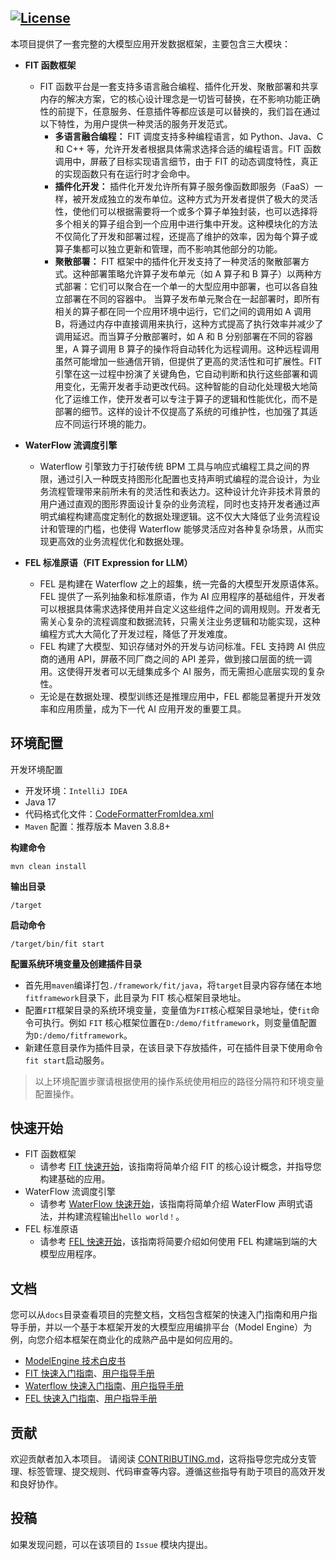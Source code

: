 [![License](https://img.shields.io/badge/license-MIT-4EB1BA.svg)](https://opensource.org/license/MIT)
----------
本项目提供了一套完整的大模型应用开发数据框架，主要包含三大模块：
- **FIT 函数框架**  
  - FIT 函数平台是一套支持多语言融合编程、插件化开发、聚散部署和共享内存的解决方案，它的核心设计理念是一切皆可替换，在不影响功能正确性的前提下，任意服务、任意插件等都应该是可以替换的，我们旨在通过以下特性，为用户提供一种灵活的服务开发范式。
    - **多语言融合编程：** FIT 调度支持多种编程语言，如 Python、Java、C 和 C++ 等，允许开发者根据具体需求选择合适的编程语言。FIT 函数调用中，屏蔽了目标实现语言细节，由于 FIT 的动态调度特性，真正的实现函数只有在运行时才会命中。
    - **插件化开发：** 插件化开发允许所有算子服务像函数即服务（FaaS）一样，被开发成独立的发布单位。这种方式为开发者提供了极大的灵活性，使他们可以根据需要将一个或多个算子单独封装，也可以选择将多个相关的算子组合到一个应用中进行集中开发。这种模块化的方法不仅简化了开发和部署过程，还提高了维护的效率，因为每个算子或算子集都可以独立更新和管理，而不影响其他部分的功能。
    - **聚散部署：**  FIT 框架中的插件化开发支持了一种灵活的聚散部署方式。这种部署策略允许算子发布单元（如 A 算子和 B 算子）以两种方式部署：它们可以聚合在一个单一的大型应用中部署，也可以各自独立部署在不同的容器中。 当算子发布单元聚合在一起部署时，即所有相关的算子都在同一个应用环境中运行，它们之间的调用如 A 调用 B，将通过内存中直接调用来执行，这种方式提高了执行效率并减少了调用延迟。而当算子分散部署时，如 A 和 B 分别部署在不同的容器里，A 算子调用 B 算子的操作将自动转化为远程调用。这种远程调用虽然可能增加一些通信开销，但提供了更高的灵活性和可扩展性。FIT 引擎在这一过程中扮演了关键角色，它自动判断和执行这些部署和调用变化，无需开发者手动更改代码。这种智能的自动化处理极大地简化了运维工作，使开发者可以专注于算子的逻辑和性能优化，而不是部署的细节。这样的设计不仅提高了系统的可维护性，也加强了其适应不同运行环境的能力。
  
- **WaterFlow 流调度引擎** 
  -  Waterflow 引擎致力于打破传统 BPM 工具与响应式编程工具之间的界限，通过引入一种既支持图形化配置也支持声明式编程的混合设计，为业务流程管理带来前所未有的灵活性和表达力。这种设计允许非技术背景的用户通过直观的图形界面设计复杂的业务流程，同时也支持开发者通过声明式编程构建高度定制化的数据处理逻辑。这不仅大大降低了业务流程设计和管理的门槛，也使得 Waterflow 能够灵活应对各种复杂场景，从而实现更高效的业务流程优化和数据处理。

- **FEL 标准原语（FIT Expression for LLM）** 
  - FEL 是构建在 Waterflow 之上的超集，统一完备的大模型开发原语体系。FEL 提供了一系列抽象和标准原语，作为 AI 应用程序的基础组件，开发者可以根据具体需求选择使用并自定义这些组件之间的调用规则。开发者无需关心复杂的流程调度和数据流转，只需关注业务逻辑和功能实现，这种编程方式大大简化了开发过程，降低了开发难度。
  - FEL 构建了大模型、知识存储对外的开发与访问标准。FEL 支持跨 AI 供应商的通用 API，屏蔽不同厂商之间的 API 差异，做到接口层面的统一调用。这使得开发者可以无缝集成多个 AI 服务，而无需担心底层实现的复杂性。 
  - 无论是在数据处理、模型训练还是推理应用中，FEL 都能显著提升开发效率和应用质量，成为下一代 AI 应用开发的重要工具。

## 环境配置

 开发环境配置

- 开发环境：`IntelliJ IDEA`
- Java 17
- 代码格式化文件：[CodeFormatterFromIdea.xml](CodeFormatterFromIdea.xml)
- `Maven` 配置：推荐版本 Maven 3.8.8+

 **构建命令**
```
mvn clean install
```

 **输出目录**

```
/target
```

 **启动命令**

```
/target/bin/fit start
```

 **配置系统环境变量及创建插件目录**
- 首先用`maven`编译打包`./framework/fit/java`，将`target`目录内容存储在本地`fitframework`目录下，此目录为 FIT 核心框架目录地址。
- 配置`FIT`框架目录的系统环境变量，变量值为`FIT`核心框架目录地址，使`fit`命令可执行。例如 `FIT` 核心框架位置在`D:/demo/fitframework`，则变量值配置为`D:/demo/fitframework`。
- 新建任意目录作为插件目录，在该目录下存放插件，可在插件目录下使用命令`fit start`启动服务。
> 以上环境配置步骤请根据使用的操作系统使用相应的路径分隔符和环境变量配置操作。
## 快速开始

- FIT 函数框架 
  - 请参考 [FIT 快速开始](framework%2Ffit%2Fjava%2FREADME.md)，该指南将简单介绍 FIT 的核心设计概念，并指导您构建基础的应用。
- WaterFlow 流调度引擎 
  - 请参考 [WaterFlow 快速开始](framework%2Fwaterflow%2Fjava%2Fwaterflow-core%2FREADME.md)，该指南将简单介绍 WaterFlow 声明式语法，并构建流程输出`hello world！`。
- FEL 标准原语 
  - 请参考 [FEL 快速开始](docs/framework/fel/java/quick-start-guide/01.%20模型.md)，该指南将简要介绍如何使用 FEL 构建端到端的大模型应用程序。


## 文档

您可以从`docs`目录查看项目的完整文档，文档包含框架的快速入门指南和用户指导手册，并以一个基于本框架开发的大模型应用编排平台（Model Engine）为例，向您介绍本框架在商业化的成熟产品中是如何应用的。
- [ModelEngine 技术白皮书](docs/model-engine-technical-white-paper/00.%20摘要.md)
- [FIT 快速入门指南](docs/framework/fit/java/quick-start-guide/01.%20构建基础%20Web%20应用.md)、[用户指导手册](docs/framework/fit/java/user-guide-book/01.%20插件%E3%80%81IoC%20容器和%20Bean.md)
- [Waterflow 快速入门指南](docs/framework/waterflow/java/quick-start-guide/01.%20介绍.md)、[用户指导手册](docs/framework/waterflow/java/user-guide-book.md)
- [FEL 快速入门指南](docs/framework/fel/java/quick-start-guide/01.%20模型.md)、[用户指导手册](docs/framework/fel/java/user-guide-book/01.%20AI%20流程.md)


## 贡献

欢迎贡献者加入本项目。
请阅读 [CONTRIBUTING.md](CONTRIBUTING.md)，这将指导您完成分支管理、标签管理、提交规则、代码审查等内容。遵循这些指导有助于项目的高效开发和良好协作。

## 投稿

如果发现问题，可以在该项目的 `Issue` 模块内提出。


